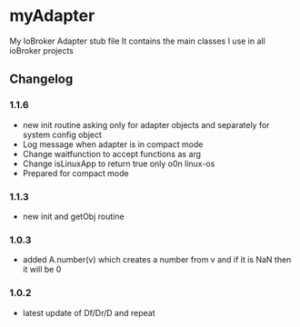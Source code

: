 # myAdapter

My IoBroker Adapter stub file
It contains the main classes I use in all ioBroker projects

## Changelog

### 1.1.6

* new init routine asking only for adapter objects and separately for system config object
* Log message when adapter is in compact mode
* Change waitfunction to accept functions as arg
* Change isLinuxApp to return true only o0n linux-os
* Prepared for compact mode

### 1.1.3

* new init and getObj routine

### 1.0.3

* added A.number(v) which creates a number from v and if it is NaN then it will be 0

### 1.0.2

* latest update of Df/Dr/D and repeat